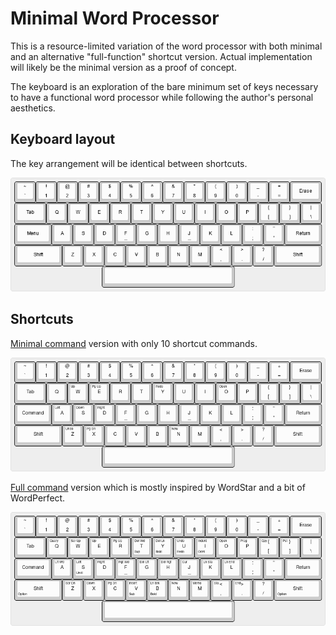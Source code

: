 # Minimal Word Processor

This is a resource-limited variation of the word processor with both minimal and an alternative "full-function" shortcut version. Actual implementation will likely be the minimal version as a proof of concept.

The keyboard is an exploration of the bare minimum set of keys necessary to have a functional word processor while following the author's personal aesthetics.

## Keyboard layout

The key arrangement will be identical between shortcuts.

![keyboard layout](https://github.com/cypnk/WordProcessor/raw/master/hardware/minimal/layout.png)

## Shortcuts

[Minimal command](https://github.com/cypnk/WordProcessor/blob/master/hardware/minimal/layout_cmd.json) version with only 10 shortcut commands.

![minimal keyboard layout](https://github.com/cypnk/WordProcessor/raw/master/hardware/minimal/layout_cmd.png)

[Full command](https://github.com/cypnk/WordProcessor/blob/master/hardware/minimal/layout_cmd_full.json) version which is mostly inspired by WordStar and a bit of WordPerfect.

![full keyboard layout](https://github.com/cypnk/WordProcessor/raw/master/hardware/minimal/layout_cmd_full.png)

